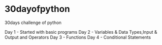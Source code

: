 # 30dayofpython
30days challenge of python

Day 1 - Started with basic programs
Day 2 - Variables & Data Types,Input & Output and Operators
Day 3 - Functions
Day 4 - Conditional Statements
